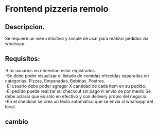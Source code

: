 # Frontend pizzeria remolo

## Descripcion.
Se requiere un menu intuitivo y simple de usar para realizar pedidos via whatssap.

## Requisitos:
-Los usuarios no necesitan estar registrados. <br>
-Se debe poder visualizar el listado de comidas ofrecidas separadas en categorías: Pizzas, Empanadas, Bebidas, Postres. <br>
-El usuario debe poder agregar X cantidad de cada item en su pedido. <br>
-El pedido puede realizar su checkout sin pago ni envío de por medio Se debe aclarar que es sólo en efectivo y con delivery propio del negocio. <br>
-En el checkout se crea un texto automático que se envía al whatsapp del local. <br>
## cambio